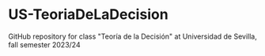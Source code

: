 # US-TeoriaDeLaDecision
GitHub repository for class "Teoría de la Decisión" at Universidad de Sevilla, fall semester 2023/24

